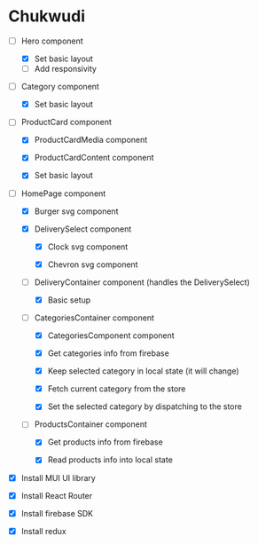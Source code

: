 # Chukwudi

- [ ] Hero component

  - [x] Set basic layout
  - [ ] Add responsivity

- [ ] Category component

  - [x] Set basic layout

- [ ] ProductCard component

  - [x] ProductCardMedia component

  - [x] ProductCardContent component

  - [x] Set basic layout

- [ ] HomePage component

  - [x] Burger svg component

  - [x] DeliverySelect component

    - [x] Clock svg component

    - [x] Chevron svg component

  - [ ] DeliveryContainer component (handles the DeliverySelect)

    - [x] Basic setup

  - [ ] CategoriesContainer component

    - [x] CategoriesComponent component

    - [x] Get categories info from firebase

    - [x] Keep selected category in local state (it will change)

    - [x] Fetch current category from the store

    - [x] Set the selected category by dispatching to the store

  - [ ] ProductsContainer component

    - [x] Get products info from firebase

    - [x] Read products info into local state

- [x] Install MUI UI library

- [x] Install React Router

- [x] Install firebase SDK

- [x] Install redux
